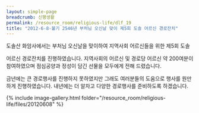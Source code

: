 ```yaml
--- 
layout: simple-page 
breadcrumb: 신행생활 
permalink: /resource_room/religious-life/dlf_19
title: "2012-6-8-불기 2546년 부처님 오신날 맞이 제5회 도솔 어르신 경로잔치"
--- 
```


도솔산 화암사에서는 부처님 오신날을 맞이하여 지역사회 어르신들을 위한 제5회 도솔

어르신 경로잔치를 진행하였습니다. 지역사회의 어르신 및 경로당 어르신 약 200여분이 참여하였으며 점심공양과 정성이 담긴 선물을 모두에게 전해 드렸습니다.

금년에는 큰 경로행사를 진행하지 못하였지만 그래도 여러분들의 도움으로 행사를 원만하게 진행하였습니다. 내년에는 더 알차고 다양한 경로행사를 준비하도록 하겠습니다.


{% include image-gallery.html folder="/resource_room/religious-life/files/20120608" %}
